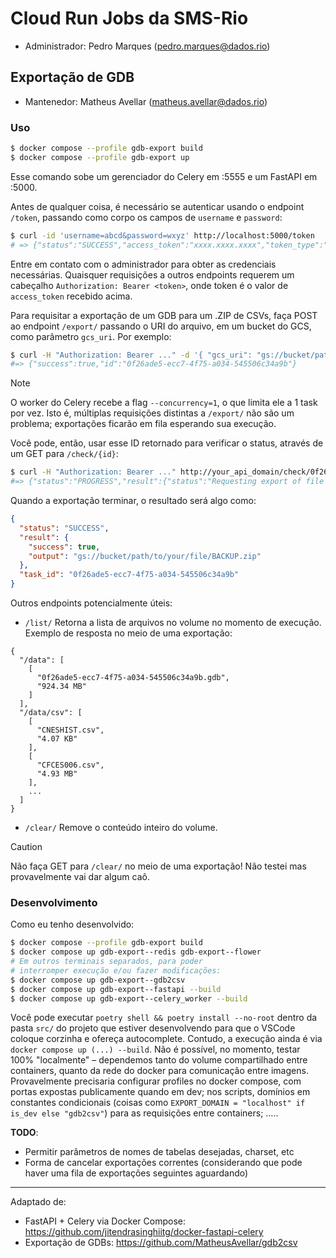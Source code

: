 # Cloud Run Jobs da SMS-Rio
- Administrador: Pedro Marques (pedro.marques@dados.rio)

## Exportação de GDB
- Mantenedor: Matheus Avellar (matheus.avellar@dados.rio)

### Uso
```sh
$ docker compose --profile gdb-export build
$ docker compose --profile gdb-export up
```

Esse comando sobe um gerenciador do Celery em :5555 e um FastAPI em :5000.

Antes de qualquer coisa, é necessário se autenticar usando o endpoint `/token`, passando como corpo os campos de `username` e `password`:

```sh
$ curl -id 'username=abcd&password=wxyz' http://localhost:5000/token
# => {"status":"SUCCESS","access_token":"xxxx.xxxx.xxxx","token_type":"Bearer","expires_in":1800}
```

Entre em contato com o administrador para obter as credenciais necessárias. Quaisquer requisições a outros endpoints requerem um cabeçalho `Authorization: Bearer <token>`, onde token é o valor de `access_token` recebido acima.

Para requisitar a exportação de um GDB para um .ZIP de CSVs, faça POST ao endpoint `/export/` passando o URI do arquivo, em um bucket do GCS, como parâmetro `gcs_uri`. Por exemplo:

```sh
$ curl -H "Authorization: Bearer ..." -d '{ "gcs_uri": "gs://bucket/path/to/your/file/BACKUP.GDB" }' -H "Content-Type: application/json" http://your_api_domain/export/
#=> {"success":true,"id":"0f26ade5-ecc7-4f75-a034-545506c34a9b"}
```

> [!NOTE]
> O worker do Celery recebe a flag `--concurrency=1`, o que limita ele a 1 task por vez. Isto é, múltiplas requisições distintas a `/export/` não são um problema; exportações ficarão em fila esperando sua execução.

Você pode, então, usar esse ID retornado para verificar o status, através de um GET para `/check/{id}`:

```sh
$ curl -H "Authorization: Bearer ..." http://your_api_domain/check/0f26ade5-ecc7-4f75-a034-545506c34a9b
#=> {"status":"PROGRESS","result":{"status":"Requesting export of file '0f26ade5-ecc7-4f75-a034-545506c34a9b.gdb'...","current":2,"total":6},"task_id":"0f26ade5-ecc7-4f75-a034-545506c34a9b"}
```

Quando a exportação terminar, o resultado será algo como:
```json
{
  "status": "SUCCESS",
  "result": {
    "success": true,
    "output": "gs://bucket/path/to/your/file/BACKUP.zip"
  },
  "task_id": "0f26ade5-ecc7-4f75-a034-545506c34a9b"
}
```

Outros endpoints potencialmente úteis:

* `/list/`
  Retorna a lista de arquivos no volume no momento de execução. Exemplo de resposta no meio de uma exportação:
```text
{
  "/data": [
    [
      "0f26ade5-ecc7-4f75-a034-545506c34a9b.gdb",
      "924.34 MB"
    ]
  ],
  "/data/csv": [
    [
      "CNESHIST.csv",
      "4.07 KB"
    ],
    [
      "CFCES006.csv",
      "4.93 MB"
    ],
    ...
  ]
}
```
* `/clear/`
  Remove o conteúdo inteiro do volume.
> [!CAUTION]
> Não faça GET para `/clear/` no meio de uma exportação! Não testei mas provavelmente vai dar algum caô.


### Desenvolvimento
Como eu tenho desenvolvido:

```sh
$ docker compose --profile gdb-export build
$ docker compose up gdb-export--redis gdb-export--flower
# Em outros terminais separados, para poder
# interromper execução e/ou fazer modificações:
$ docker compose up gdb-export--gdb2csv
$ docker compose up gdb-export--fastapi --build
$ docker compose up gdb-export--celery_worker --build
```

Você pode executar `poetry shell && poetry install --no-root` dentro da pasta `src/` do projeto que estiver desenvolvendo para que o VSCode coloque corzinha e ofereça autocomplete. Contudo, a execução ainda é via `docker compose up (...) --build`. Não é possível, no momento, testar 100% "localmente" – dependemos tanto do volume compartilhado entre containers, quanto da rede do docker para comunicação entre imagens. Provavelmente precisaria configurar profiles no docker compose, com portas expostas publicamente quando em dev; nos scripts, domínios em constantes condicionais (coisas como `EXPORT_DOMAIN = "localhost" if is_dev else "gdb2csv"`) para as requisições entre containers; .....


**TODO**:
- Permitir parâmetros de nomes de tabelas desejadas, charset, etc
- Forma de cancelar exportações correntes (considerando que pode haver uma fila de exportações seguintes aguardando)

---

Adaptado de:
- FastAPI + Celery via Docker Compose: https://github.com/jitendrasinghiitg/docker-fastapi-celery
- Exportação de GDBs: https://github.com/MatheusAvellar/gdb2csv
